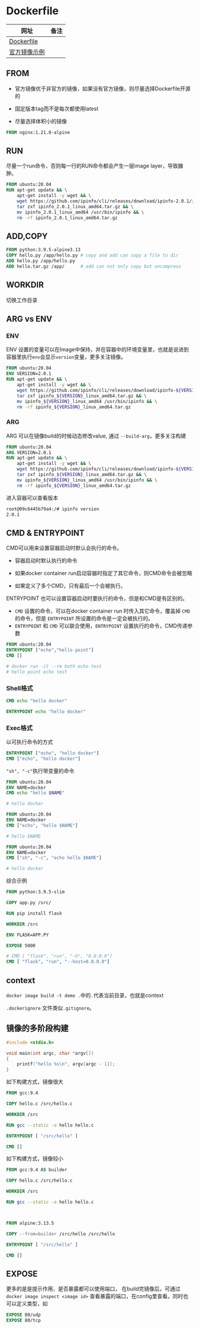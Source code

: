 # Dockerfile

| 网址                                                         | 备注 |
| ------------------------------------------------------------ | ---- |
| [Dockerfile](https://docs.docker.com/reference/dockerfile/)  |      |
| [官方镜像示例](https://github.com/docker-library/official-images) |      |

## FROM

- 官方镜像优于非官方的镜像，如果没有官方镜像，则尽量选择Dockerfile开源的

- 固定版本tag而不是每次都使用latest

- 尽量选择体积小的镜像

```dockerfile
FROM nginx:1.21.0-alpine
```

## RUN

尽量一个run命令，否则每一行的RUN命令都会产生一层image layer，导致臃肿。

```dockerfile
FROM ubuntu:20.04
RUN apt-get update && \
    apt-get install -y wget && \
    wget https://github.com/ipinfo/cli/releases/download/ipinfo-2.0.1/ipinfo_2.0.1_linux_amd64.tar.gz && \
    tar zxf ipinfo_2.0.1_linux_amd64.tar.gz && \
    mv ipinfo_2.0.1_linux_amd64 /usr/bin/ipinfo && \
    rm -rf ipinfo_2.0.1_linux_amd64.tar.gz
```

## ADD,COPY

```dockerfile
FROM python:3.9.5-alpine3.13
COPY hello.py /app/hello.py # copy and add can copy a file to dir
ADD hello.py /app/hello.py  
ADD hello.tar.gz /app/      # add can not only copy but uncompress
```

## WORKDIR

切换工作目录

## ARG vs ENV

### ENV

ENV 设置的变量可以在Image中保持，并在容器中的环境变量里，也就是说进到容器里执行`env`会显示`version`变量，更多关注镜像。

```dockerfile
FROM ubuntu:20.04
ENV VERSION=2.0.1
RUN apt-get update && \
    apt-get install -y wget && \
    wget https://github.com/ipinfo/cli/releases/download/ipinfo-${VERSION}/ipinfo_${VERSION}_linux_amd64.tar.gz && \
    tar zxf ipinfo_${VERSION}_linux_amd64.tar.gz && \
    mv ipinfo_${VERSION}_linux_amd64 /usr/bin/ipinfo && \
    rm -rf ipinfo_${VERSION}_linux_amd64.tar.gz
```

### ARG

ARG 可以在镜像build的时候动态修改value, 通过 `--build-arg`，更多关注构建

```dockerfile
FROM ubuntu:20.04
ARG VERSION=2.0.1
RUN apt-get update && \
    apt-get install -y wget && \
    wget https://github.com/ipinfo/cli/releases/download/ipinfo-${VERSION}/ipinfo_${VERSION}_linux_amd64.tar.gz && \
    tar zxf ipinfo_${VERSION}_linux_amd64.tar.gz && \
    mv ipinfo_${VERSION}_linux_amd64 /usr/bin/ipinfo && \
    rm -rf ipinfo_${VERSION}_linux_amd64.tar.gz
```

进入容器可以查看版本

```sh
root@09c6445b79a4:/# ipinfo version
2.0.1
```

## CMD & ENTRYPOINT

CMD可以用来设置容器启动时默认会执行的命令。

- 容器启动时默认执行的命令

- 如果docker container run启动容器时指定了其它命令，则CMD命令会被忽略

- 如果定义了多个CMD，只有最后一个会被执行。

  

ENTRYPOINT 也可以设置容器启动时要执行的命令，但是和CMD是有区别的。

- `CMD` 设置的命令，可以在docker container run 时传入其它命令，覆盖掉 `CMD` 的命令，但是 `ENTRYPOINT` 所设置的命令是一定会被执行的。
- `ENTRYPOINT` 和 `CMD` 可以联合使用，`ENTRYPOINT` 设置执行的命令，CMD传递参数

```dockerfile
FROM ubuntu:20.04
ENTRYPOINT ["echo","hello point"]
CMD []

# docker run -it --rm both echo test
# hello point echo test
```

### Shell格式

```dockerfile
CMD echo "hello docker"

ENTRYPOINT echo "hello docker"
```

### Exec格式

以可执行命令的方式

```dockerfile
ENTRYPOINT ["echo", "hello docker"]
CMD ["echo", "hello docker"]
```

`"sh", "-c"`执行带变量的命令

```dockerfile
FROM ubuntu:20.04
ENV NAME=docker
CMD echo "hello $NAME"

# hello docker
```

```dockerfile
FROM ubuntu:20.04
ENV NAME=docker
CMD ["echo", "hello $NAME"]

# hello $NAME
```

```dockerfile
FROM ubuntu:20.04
ENV NAME=docker
CMD ["sh", "-c", "echo hello $NAME"]

# hello docker
```

综合示例

```dockerfile
FROM python:3.9.5-slim

COPY app.py /src/

RUN pip install flask

WORKDIR /src

ENV FLASK=APP.PY

EXPOSE 5000

# CMD [ "flask", "run", "-h", "0.0.0.0"]
CMD [ "flask", "run", "--host=0.0.0.0"] 
```



## context

`docker image build -t demo .`中的`.`代表当前目录，也就是context

`.dockerignore` 文件类似`.gitignore`。



## 镜像的多阶段构建

```c
#include <stdio.h>

void main(int argc, char *argv[])
{
    printf("hello %s\n", argv[argc - 1]);
}
```

如下构建方式，镜像很大

```dockerfile
FROM gcc:9.4

COPY hello.c /src/hello.c

WORKDIR /src

RUN gcc --static -o hello hello.c

ENTRYPOINT [ "/src/hello" ]

CMD []
```

如下构建方式，镜像较小

```dockerfile
FROM gcc:9.4 AS builder

COPY hello.c /src/hello.c

WORKDIR /src

RUN gcc --static -o hello hello.c



FROM alpine:3.13.5

COPY --from=builder /src/hello /src/hello

ENTRYPOINT [ "/src/hello" ]

CMD []
```



## EXPOSE

更多的是是提示作用，是否暴露都可以使用端口， 在build完镜像后，可通过`docker image inspect <image id>` 查看暴露的端口，在config里查看。同时也可以定义类型，如

```dockerfile
EXPOSE 80/udp
EXPOSE 80/tcp
```











































